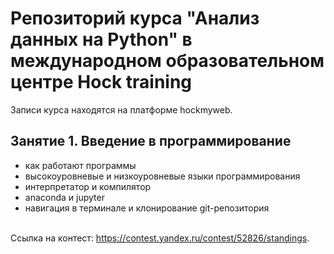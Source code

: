# Репозиторий курса "Анализ данных на Python" в международном образовательном центре Hock training

Записи курса находятся на платформе hockmyweb.

## Занятие 1. Введение в программирование
* как работают программы
* высокоуровневые и низкоуровневые языки программирования
* интерпретатор и компилятор
* anaconda и jupyter 
* навигация в терминале и клонирование git-репозитория
<br>
Ссылка на контест: <a href="https://contest.yandex.ru/contest/52826/standings">https://contest.yandex.ru/contest/52826/standings</a>.